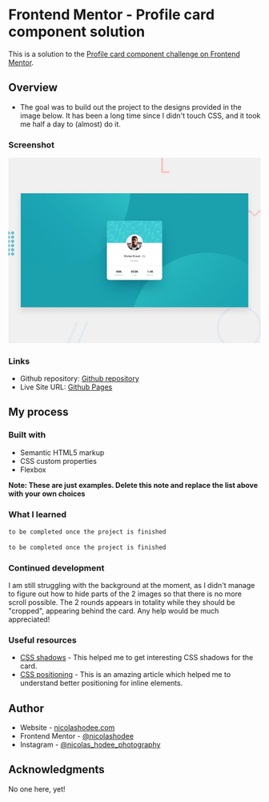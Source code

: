 # Frontend Mentor - Profile card component solution

This is a solution to the [Profile card component challenge on Frontend Mentor](https://www.frontendmentor.io/challenges/profile-card-component-cfArpWshJ). 

## Overview

- The goal was to build out the project to the designs provided in the image below. It has been a long time since I didn't touch CSS, and it took me half a day to (almost) do it. 

### Screenshot

![](./design/desktop-preview.jpg)


### Links

- Github repository: [Github repository](https://github.com/nicolashodee/profile-card-component-main)
- Live Site URL: [Github Pages](https://nicolashodee.github.io/profile-card-component-main/)

## My process

### Built with

- Semantic HTML5 markup
- CSS custom properties
- Flexbox

**Note: These are just examples. Delete this note and replace the list above with your own choices**

### What I learned


```html
to be completed once the project is finished
```
```css
to be completed once the project is finished
```

### Continued development

I am still struggling with the background at the moment, as I didn't manage to figure out how to hide parts of the 2 images so that there is no more scroll possible. 
The 2 rounds appears in totality while they should be "cropped", appearing behind the card. Any help would be much appreciated! 

### Useful resources

- [CSS shadows](https://getcssscan.com/css-box-shadow-examples) - This helped me to get interesting CSS shadows for the card.
- [CSS positioning](https://css-tricks.com/absolute-positioning-inside-relative-positioning/) - This is an amazing article which helped me to understand better positioning for inline elements. 

## Author

- Website - [nicolashodee.com](https://www.nicolashodee.com)
- Frontend Mentor - [@nicolashodee](https://www.frontendmentor.io/profile/nicolashodee)
- Instagram - [@nicolas_hodee_photography](https://www.instagram.com/nicolas_hodee_photography/)

## Acknowledgments

No one here, yet!
